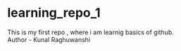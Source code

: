 # learning_repo_1
This is my first repo , where i am learnig basics  of github.
<br>
Author - Kunal Raghuwanshi